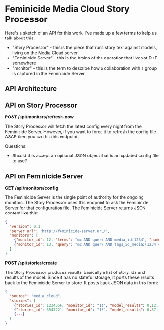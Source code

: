 Feminicide Media Cloud Story Processor
======================================

Here's a sketch of an API for this work. I've made up a few terms to help us talk about this:
 * "Story Processor" - this is the piece that runs story text against models, living on the Media Cloud server
 * "Feminicide Server" - this is the brains of the operation that lives at D+F somewhere
 * "monitor" - this is the term to describe how a collaboration with a group is captured in the Feminicide Server

API Architecture
----------------

## API on Story Processor

**POST /api/monitors/refresh-now**

The Story Processor will fetch the latest config every night from the Feminicide Server. However, if you want to force it to refresh the config file ASAP then you can hit this endpoint.

Questions:
 * Should this accept an optional JSON object that is an updated config file to use?


## API on Feminicide Server

**GET /api/monitors/config**

The Feminicide Server is the single point of authority for the ongoing monitors. The Story Processor uses this endpoint to ask the Feminicide Server for that configuration file. The Feminicide Server returns JSON content like this:

```json
{
  "version": 0.1,
  "server_url": "http://feminicide-server.url/",
  "monitors": [
    {"monitor_id": 12, "terms": "mc AND query AND media_id:1234", "name": "uruguay1", "start_date": "2020-01-01", "model_url": "http://made.up/url/to/download/model", "model_threshold": 0.5},
    {"monitor_id": 13, "query": "mc AND query AND tags_id_media:(1234 4321)", "name": "usa_partner", "start_date": "2020-06-01", "model_url": "http://made.up/url/to/download/other-model", "model_threshold": 0.5}
  ]
}
```

**POST /api/stories/create**

The Story Processor produces results, basically a list of story_ids and results of the model. Since it has no stateful storage, it posts these results back to the Feminicide Server to store. It posts back JSON data in this form:

```json
{
  "source": "media_cloud",
  "stories": [
    {"stories_id": 1234556, "monitor_id": "12", "model_results": 0.12, "story": { "url": "n", "entities": [], "media_id": 1234, "media_url": "https", "media_name": "newspaper", "title": "my story title", "publish_date": "2020-01-01:09:00:00", "stories_id": 1234556 }},
    {"stories_id": 6543221, "monitor_id": "12", "model_results": 0.87, "story": { "url": "n", "entities": [], "media_id": 1234, "media_url": "https", "media_name": "newspaper", "title": "my story title", "publish_date": "2020-01-01:09:00:00", "stories_id": 6543221 }},
    {...}
  ]
}
```
